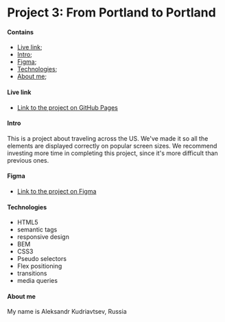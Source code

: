 # Project 3: From Portland to Portland

#### Contains

- [Live link](#live-link);
- [Intro](#Intro);
- [Figma](#Figma);
- [Technologies](#Technologies);
- [About me](#about-me);

#### Live link

* [Link to the project on GitHub Pages](https://aklight.github.io/web_project_3/index.html)

#### Intro

This is a project about traveling across the US. We've made it so all the elements are displayed correctly on popular screen sizes. We recommend investing more time in completing this project, since it's more difficult than previous ones.

#### Figma

* [Link to the project on Figma](https://www.figma.com/file/xM9rNsdK4iNcFJmDZho3Aw/Sprint-3%3A-From-Portland-to-Portland-%2F-desktop-%2B-mobile?node-id=500%3A0)

#### Technologies

- HTML5
 - semantic tags
 - responsive design
- BEM
- CSS3
 - Pseudo selectors
 - Flex positioning
 - transitions
 - media queries


#### About me

My name is Aleksandr Kudriavtsev, Russia
